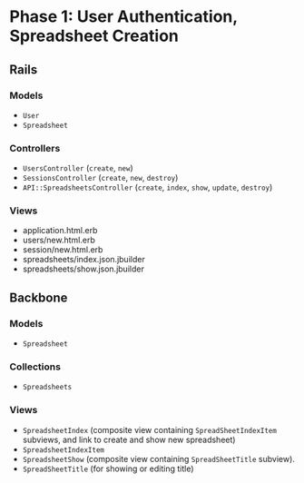 # Phase 1: User Authentication, Spreadsheet Creation

## Rails
### Models
* `User`
* `Spreadsheet`

### Controllers
* `UsersController` (`create`, `new`)
* `SessionsController` (`create`, `new`, `destroy`)
* `API::SpreadsheetsController` (`create`, `index`, `show`, `update`, `destroy`)

### Views
* application.html.erb
* users/new.html.erb
* session/new.html.erb
* spreadsheets/index.json.jbuilder
* spreadsheets/show.json.jbuilder

## Backbone
### Models
* `Spreadsheet`

### Collections
* `Spreadsheets`

### Views
* `SpreadsheetIndex` (composite view containing `SpreadSheetIndexItem` subviews, and link to create and show new spreadsheet)
* `SpreadsheetIndexItem`
* `SpreadsheetShow` (composite view containing `SpreadSheetTitle` subview).
* `SpreadSheetTitle` (for showing or editing title)
